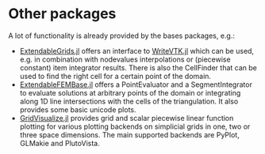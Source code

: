 # Other packages

A lot of functionality is already provided by the bases packages, e.g.:
- [ExtendableGrids.jl](https://github.com/WIAS-PDELib/ExtendableGrids.jl) offers an interface to [WriteVTK.jl](https://github.com/jipolanco/WriteVTK.jl) which can be used, e.g. in combination with nodevalues interpolations or (piecewise constant) item integrator results. There is also the CellFinder that can be used to find the right cell for a certain point of the domain.
- [ExtendableFEMBase.jl](https://github.com/WIAS-PDELib/ExtendableFEMBase.jl) offers a PointEvaluator and a SegmentIntegrator to evaluate solutions at arbitrary points of the domain or integrating along 1D line intersections with the cells of the triangulation. It also provides some basic unicode plots.
- [GridVisualize.jl](https://github.com/WIAS-PDELib/GridVisualize.jl) provides grid and scalar piecewise linear function plotting for various plotting backends on simplicial grids in one, two or three space dimensions. The main supported backends are PyPlot, GLMakie and PlutoVista.